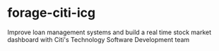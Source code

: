 # forage-citi-icg
Improve loan management systems and build a real time stock market dashboard with Citi's Technology Software Development team
